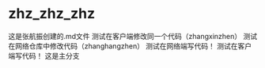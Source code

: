 # zhz_zhz_zhz
这是张航振创建的.md文件
测试在客户端修改同一个代码（zhangxinzhen）
测试在网络仓库中修改代码（zhanghangzhen）
测试在网络端写代码！
测试在客户端写代码！
这是主分支
